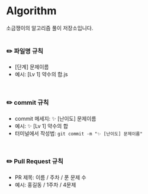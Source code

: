 # Algorithm
소금쟁이의 알고리즘 풀이 저장소입니다.
<br/>
<br/>

### ✏️ 파일명 규칙
- [단계] 문제이름
- 예시: [Lv 1] 약수의 합.js
<br/>

### ✏️ commit 규칙
- commit 메세지: ✨ [난이도] 문제이름
- 예시: ✨ [Lv 1] 약수의 합
- 터미널에서 작성법:
  `git commit -m "✨ [난이도] 문제이름"`
<br/>

### ✏️ Pull Request 규칙
- PR 제목: 이름 / 주차 / 푼 문제 수
- 예시: 홍길동 / 1주차 / 4문제
